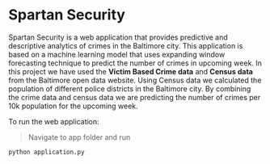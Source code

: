 # Spartan Security
Spartan Security is a web application that provides predictive and descriptive analytics of crimes in the Baltimore city. This application is based on a machine learning model that uses expanding window forecasting technique to predict the number of crimes in upcoming week.  In this project we have used the **Victim Based Crime data** and **Census data** from the Baltimore open data website. Using Census data we calculated the population of different police districts in the Baltimore city. By combining the crime data and census data we are predicting the number of crimes per 10k population for the upcoming week.


To run the web application:
> Navigate to  app folder and run 
``` 
python application.py
```
